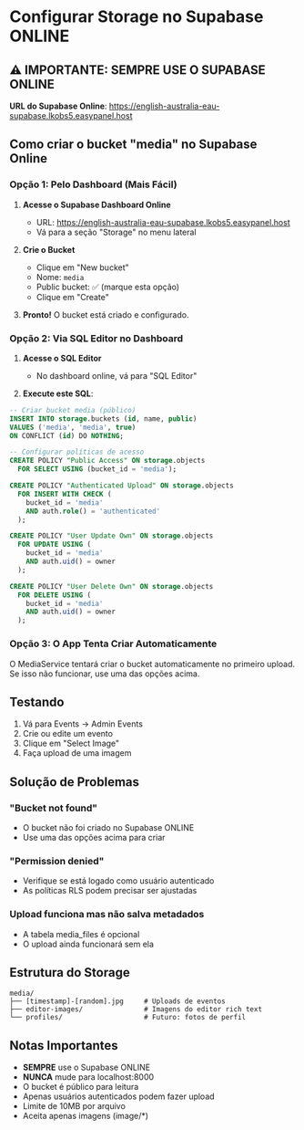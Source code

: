 # Configurar Storage no Supabase ONLINE

## ⚠️ IMPORTANTE: SEMPRE USE O SUPABASE ONLINE

**URL do Supabase Online**: https://english-australia-eau-supabase.lkobs5.easypanel.host

## Como criar o bucket "media" no Supabase Online

### Opção 1: Pelo Dashboard (Mais Fácil)

1. **Acesse o Supabase Dashboard Online**
   - URL: https://english-australia-eau-supabase.lkobs5.easypanel.host
   - Vá para a seção "Storage" no menu lateral

2. **Crie o Bucket**
   - Clique em "New bucket"
   - Nome: `media`
   - Public bucket: ✅ (marque esta opção)
   - Clique em "Create"

3. **Pronto!** O bucket está criado e configurado.

### Opção 2: Via SQL Editor no Dashboard

1. **Acesse o SQL Editor**
   - No dashboard online, vá para "SQL Editor"

2. **Execute este SQL**:
```sql
-- Criar bucket media (público)
INSERT INTO storage.buckets (id, name, public)
VALUES ('media', 'media', true)
ON CONFLICT (id) DO NOTHING;

-- Configurar políticas de acesso
CREATE POLICY "Public Access" ON storage.objects
  FOR SELECT USING (bucket_id = 'media');

CREATE POLICY "Authenticated Upload" ON storage.objects
  FOR INSERT WITH CHECK (
    bucket_id = 'media' 
    AND auth.role() = 'authenticated'
  );

CREATE POLICY "User Update Own" ON storage.objects
  FOR UPDATE USING (
    bucket_id = 'media' 
    AND auth.uid() = owner
  );

CREATE POLICY "User Delete Own" ON storage.objects
  FOR DELETE USING (
    bucket_id = 'media' 
    AND auth.uid() = owner
  );
```

### Opção 3: O App Tenta Criar Automaticamente

O MediaService tentará criar o bucket automaticamente no primeiro upload. Se isso não funcionar, use uma das opções acima.

## Testando

1. Vá para Events → Admin Events
2. Crie ou edite um evento
3. Clique em "Select Image"
4. Faça upload de uma imagem

## Solução de Problemas

### "Bucket not found"
- O bucket não foi criado no Supabase ONLINE
- Use uma das opções acima para criar

### "Permission denied"
- Verifique se está logado como usuário autenticado
- As políticas RLS podem precisar ser ajustadas

### Upload funciona mas não salva metadados
- A tabela media_files é opcional
- O upload ainda funcionará sem ela

## Estrutura do Storage

```
media/
├── [timestamp]-[random].jpg     # Uploads de eventos
├── editor-images/               # Imagens do editor rich text
└── profiles/                    # Futuro: fotos de perfil
```

## Notas Importantes

- **SEMPRE** use o Supabase ONLINE
- **NUNCA** mude para localhost:8000
- O bucket é público para leitura
- Apenas usuários autenticados podem fazer upload
- Limite de 10MB por arquivo
- Aceita apenas imagens (image/*)